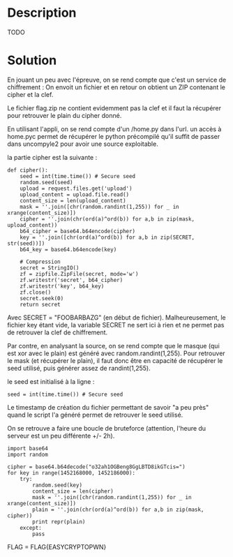 # Description

TODO

# Solution

En jouant un peu avec l'épreuve, on se rend compte que c'est un service de chiffrement :
On envoit un fichier et en retour on obtient un ZIP contenant le cipher et la clef.

Le fichier flag.zip ne contient evidemment pas la clef et il faut la récupérer pour retrouver le plain du cipher donné.

En utilisant l'appli, on se rend compte d'un /home.py dans l'url. un accès à home.pyc permet de récupérer le python précompilé qu'il suffit de passer dans uncompyle2 pour avoir une source exploitable.

la partie cipher est la suivante :
```
def cipher():
    seed = int(time.time()) # Secure seed
    random.seed(seed)
    upload = request.files.get('upload')
    upload_content = upload.file.read()
    content_size = len(upload_content)
    mask = ''.join([chr(random.randint(1,255)) for _ in xrange(content_size)])
    cipher = ''.join(chr(ord(a)^ord(b)) for a,b in zip(mask, upload_content))
    b64_cipher = base64.b64encode(cipher)
    key = ''.join([chr(ord(a)^ord(b)) for a,b in zip(SECRET, str(seed))])
    b64_key = base64.b64encode(key)

    # Compression
    secret = StringIO()
    zf = zipfile.ZipFile(secret, mode='w')
    zf.writestr('secret', b64_cipher)
    zf.writestr('key', b64_key)
    zf.close()
    secret.seek(0)
    return secret
```

Avec SECRET = "FOOBARBAZG" (en début de fichier).
Malheureusement, le fichier key étant vide, la variable SECRET ne sert ici à rien et ne permet pas de retrouver la clef de chiffrement.

Par contre, en analysant la source, on se rend compte que le masque (qui est xor avec le plain) est généré avec random.randint(1,255).
Pour retrouver le mask (et récupérer le plain), il faut donc être en capacité de récupérer le seed utilisé, puis générer assez de randint(1,255).

le seed est initialisé à la ligne :
```
seed = int(time.time()) # Secure seed
```

Le timestamp de création du fichier permettant de savoir "a peu près" quand le script l'a généré permet de retrouver le seed utilisé.

On se retrouve a faire une boucle de bruteforce (attention, l'heure du serveur est un peu différente +/- 2h).
```
import base64
import random

cipher = base64.b64decode("o32ah1OGBeng8GgLBTD8ikGTcis=")
for key in range(1452168000, 1452186000):
    try:
        random.seed(key)
        content_size = len(cipher)
        mask = ''.join([chr(random.randint(1,255)) for _ in xrange(content_size)])
        plain = ''.join(chr(ord(a)^ord(b)) for a,b in zip(mask, cipher))
        print repr(plain)
    except:
        pass
```

FLAG = FLAG{EASYCRYPTOPWN}